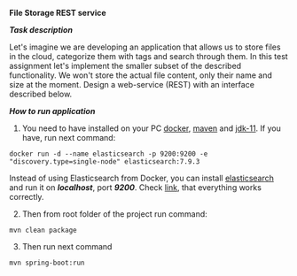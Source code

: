 **File Storage REST service**    

***Task description***     

 Let's imagine we are developing an application that allows us to store files in the cloud, categorize them with tags 
 and search through them.
 In this test assignment let's implement the smaller subset of the described functionality. We won't store the actual 
 file content, only their name and size at the moment.
 Design a web-service (REST) with an interface described below.  
 
 ***How to run application***
1. You need to have installed on your PC [docker](https://docs.docker.com/engine/install/), 
[maven](https://maven.apache.org/download.cgi) 
and [jdk-11](https://www.oracle.com/java/technologies/javase-jdk11-downloads.html).
If you have, run next command:

```shell script
docker run -d --name elasticsearch -p 9200:9200 -e "discovery.type=single-node" elasticsearch:7.9.3
```
Instead of using Elasticsearch from Docker, you can install 
[elasticsearch](https://www.elastic.co/guide/en/elasticsearch/reference/current/install-elasticsearch.html) 
and run it on ***localhost***, port ***9200***. Check [link](http://localhost:9200/), that everything works correctly.

2. Then from root folder of the project run command:
```shell script
mvn clean package
```
3. Then run next command  
```shell script
mvn spring-boot:run
```